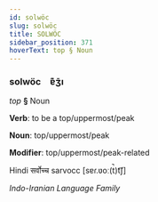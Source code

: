```yaml
---
id: solwöc
slug: solwöc
title: SOLWÖC
sidebar_position: 371
hoverText: top § Noun
---
```


### solwöc&emsp;<span kind="abugida">ɐ͊ʒ̄ı</span>

*top* **§** Noun

**Verb**: to be a top/uppermost/peak

**Noun**: top/uppermost/peak

**Modifier**: top/uppermost/peak-related

Hindi सर्वोच्च sarvocc [sɐɾ.ʋoː(t̚)t͡ʃ]

*Indo-Iranian Language Family*